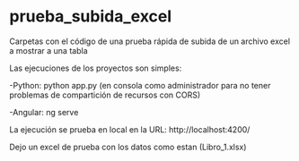 # prueba_subida_excel
Carpetas con el código de una prueba rápida de subida de un archivo excel a mostrar a una tabla

Las ejecuciones de los proyectos son simples:

-Python: python app.py (en consola como administrador para no tener problemas de compartición de recursos con CORS)

-Angular: ng serve

La ejecución se prueba en local en la URL:
http://localhost:4200/

Dejo un excel de prueba con los datos como estan (Libro_1.xlsx)